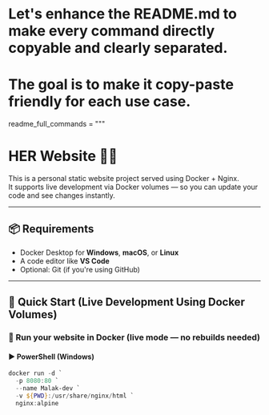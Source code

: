 # Let's enhance the README.md to make every command directly copyable and clearly separated.
# The goal is to make it copy-paste friendly for each use case.

readme_full_commands = """
# HER Website 🧠🎨

This is a personal static website project served using Docker + Nginx.  
It supports live development via Docker volumes — so you can update your code and see changes instantly.

---

## 📦 Requirements

- Docker Desktop for **Windows**, **macOS**, or **Linux**
- A code editor like **VS Code**
- Optional: Git (if you're using GitHub)

---

## 🚀 Quick Start (Live Development Using Docker Volumes)

### 📍 Run your website in Docker (live mode — no rebuilds needed)

#### ▶️ PowerShell (Windows)
```powershell
docker run -d `
  -p 8080:80 `
  --name Malak-dev `
  -v ${PWD}:/usr/share/nginx/html `
  nginx:alpine
